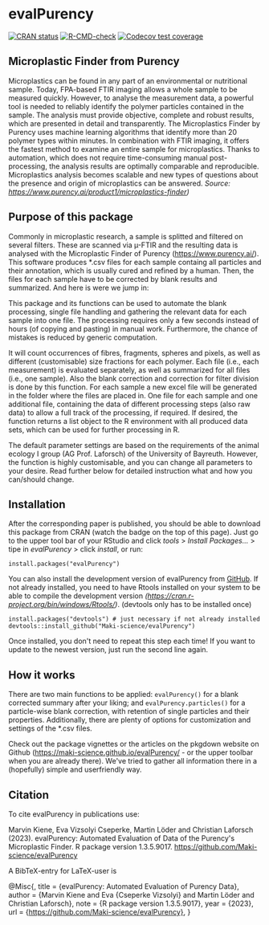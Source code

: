 
# evalPurency

<!-- badges: start -->
[![CRAN status](https://www.r-pkg.org/badges/version/evalPurency)](https://CRAN.R-project.org/package=evalPurency)
[![R-CMD-check](https://github.com/Maki-science/evalPurency/actions/workflows/R-CMD-check.yaml/badge.svg)](https://github.com/Maki-science/evalPurency/actions/workflows/R-CMD-check.yaml)
[![Codecov test coverage](https://codecov.io/gh/Maki-science/evalPurency/branch/main/graph/badge.svg)](https://app.codecov.io/gh/Maki-science/evalPurency?branch=main)
<!-- badges: end -->

## Microplastic Finder from Purency
Microplastics can be found in any part of an environmental or nutritional sample. Today, FPA-based FTIR imaging allows a whole sample to be measured quickly. However, to analyse the measurement data, a powerful tool is needed to reliably identify the polymer particles contained in the sample. The analysis must provide objective, complete and robust results, which are presented in detail and transparently. The Microplastics Finder by Purency uses machine learning algorithms that identify more than 20 polymer types within minutes. In combination with FTIR imaging, it offers the fastest method to examine an entire sample for microplastics. Thanks to automation, which does not require time-consuming manual post-processing, the analysis results are optimally comparable and reproducible. Microplastics analysis becomes scalable and new types of questions about the presence and origin of microplastics can be answered. 
*Source: https://www.purency.ai/product1/microplastics-finder)*


## Purpose of this package
Commonly in microplastic research, a sample is splitted and filtered on several filters. These are scanned via µ-FTIR and the resulting data is analysed with the Microplastic Finder of Purency (https://www.purency.ai/). This software produces *.csv files for each sample containg all particles and their annotation, which is usually cured and refined by a human. Then, the files for each sample have to be corrected by blank results and summarized. And here is were we jump in: 

This package and its functions can be used to automate the blank processing, single file handling and gathering the relevant data for each sample into one file. The processing requires only a few seconds instead of hours (of copying and pasting) in manual work. Furthermore, the chance of mistakes is reduced by generic computation.

It will count occurrences of fibres, fragments, spheres and pixels, as well as different (customisable) size fractions for each polymer. Each file (i.e., each measurement) is evaluated separately, as well as summarized for all files (i.e., one sample). Also the blank correction and correction for filter division is done by this function. For each sample a new excel file will be generated in the folder where the files are placed in. One file for each sample and one additional file, containing the data of different processing steps (also raw data) to allow a full track of the processing, if required. If desired, the function returns a list object to the R environment with all produced data sets, which can be used for further processing in R.

The default parameter settings are based on the requirements of the animal ecology I group (AG Prof. Laforsch) of the University of Bayreuth. However, the function is highly customisable, and you can change all parameters to your desire. Read further below for detailed instruction what and how you can/should change.


## Installation
After the corresponding paper is published, you should be able to download this package from CRAN (watch the badge on the top of this page). Just go to the upper tool bar of your RStudio and click *tools* > *Install Packages...* > tipe in *evalPurency* > click *install*, or run:
```
install.packages("evalPurency")
```


You can also install the development version of evalPurency from [GitHub](https://github.com/). If not already installed, you need to have Rtools installed on your system to be able to compile the development version *(https://cran.r-project.org/bin/windows/Rtools/)*.
(devtools only has to be installed once)

```
install.packages("devtools") # just necessary if not already installed
devtools::install_github("Maki-science/evalPurency")
```
Once installed, you don't need to repeat this step each time! 
If you want to update to the newest version, just run the second line again.


## How it works
There are two main functions to be applied: ```evalPurency()``` for a blank corrected summary after your liking; and ```evalPurency.particles()``` for a particle-wise blank correction, with retention of single particles and their properties. 
Additionally, there are plenty of options for customization and settings of the *.csv files. 

Check out the package vignettes or the articles on the pkgdown website on Github (https://maki-science.github.io/evalPurency/ - or the upper toolbar when you are already there). We've tried to gather all information there in a (hopefully) simple and userfriendly way.


## Citation
To cite evalPurency in publications use:

Marvin Kiene, Eva Vizsolyi Cseperke, Martin Löder and Christian Laforsch (2023). evalPurency: Automated Evaluation of Data of the Purency's Microplastic Finder. R package version 1.3.5.9017.
https://github.com/Maki-science/evalPurency


A BibTeX-entry for LaTeX-user is

  @Misc{,
    title = {evalPurency: Automated Evaluation of Purency Data},
    author = {Marvin Kiene and Eva {Cseperke Vizsolyi} and Martin Löder and Christian Laforsch},
    note = {R package version 1.3.5.9017},
    year = {2023},
    url = {https://github.com/Maki-science/evalPurency},
  }
